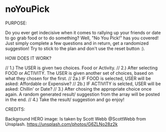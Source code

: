 # noYouPick

PURPOSE:

Do you ever get indecisive when it comes to rallying up your friends or date to go grab food or to do something? 
Well, "No You Pick!" has you covered! Just simply complete a few questions and in return, get a randomized suggestion! 
Try to stick to the plan and don't use the reset button :). 

HOW DOES IT WORK?

// 1.) The USER is given two choices. Food or Activity.
// 2.) After selecting FOOD or ACTIVITY. The USER is given another set of choices, based on what they chosen for the first. 
// 2a.) IF FOOD is selected, USER will be asked: Affordable or Expensive?
// 2b.) IF ACTIVITY is selcted, USER will be asked: Chillin' or Date?
// 3.) After chosing the appropriate choice once again. A random generated result/ suggestion from the array will be posted in the end.
// 4.) Take the result/ suggestion and go enjoy!

CREDITS:

Background HERO image: Is taken by Scott Webb @ScottWebb from Unsplash. https://unsplash.com/photos/G6ZLNo28z2k
